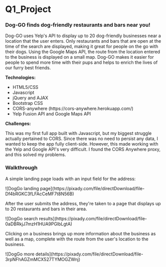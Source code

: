 # Q1_Project

<h3>Dog-GO finds dog-friendly restaurants and bars near you!</h3>
<p>Dog-GO uses Yelp's API to display up to 20 dog-friendly businesses near a location that the user enters. Only restaurants and bars that are open at the time of the search are displayed, making it great for people on the go with their dogs. Using the Google Maps API, the route from the location entered to the business is displayed on a small map. Dog-GO makes it easier for people to spend more time with their pups and helps to enrich the lives of our furry best friends.</p>

<b>Technologies:</b>
<ul>
  <li>HTML5/CSS</li>
  <li>Javascript</li>
  <li>jQuery and AJAX</li>
  <li>Bootstrap CSS</li>
  <li>CORS-anywhere (https://cors-anywhere.herokuapp.com/)</li>
  <li>Yelp Fusion API and Google Maps API</li>
</ul>

<b>Challenges:</b>
<p>This was my first full app built with Javascript, but my biggest struggle actually pertained to CORS. Since there was no need to persist any data, I wanted to keep the app fully client-side. However, this made working with the Yelp and Google API's very difficult. I found the CORS Anywhere proxy, and this solved my problems.</p>

<h3>Walkthrough</h3>
<p>A simple landing page loads with an input field for the address:</p>
![DogGo landing page](https://pixady.com/file/directDownload/file-Df4bRGKC3fLFAcCeMF7t8N56B)

<p>After the user submits the address, they're taken to a page that displays up to 20 restaurants and bars in their area.</p>
![DogGo search results](https://pixady.com/file/directDownload/file-0aDBRkjJ7mzH1HUA9PGlbLgtA)

<p>Clicking on a business brings up more information about the business as well as a map, complete with the route from the user's location to the business.</p>
![DogGo more details](https://pixady.com/file/directDownload/file-3rpNFhAGZmMCX527TYMOGZWnj)
